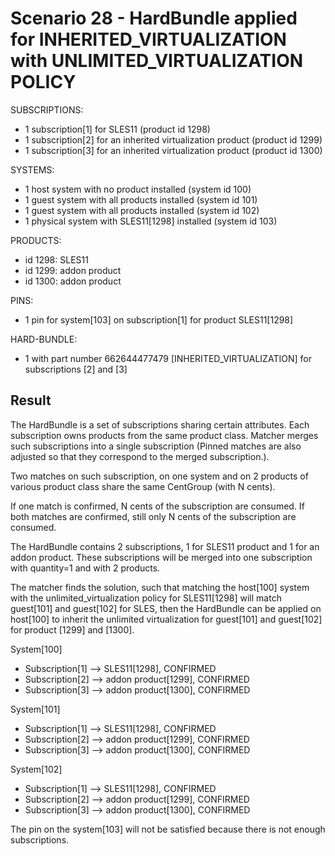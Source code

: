 Scenario 28 - HardBundle applied for INHERITED_VIRTUALIZATION with UNLIMITED_VIRTUALIZATION POLICY
==================================================================================================

SUBSCRIPTIONS:
- 1 subscription[1] for SLES11 (product id 1298)
- 1 subscription[2] for an inherited virtualization product (product id 1299)
- 1 subscription[3] for an inherited virtualization product (product id 1300)

SYSTEMS:
- 1 host system with no product installed (system id 100)
- 1 guest system with all products installed (system id 101)
- 1 guest system with all products installed (system id 102)
- 1 physical system with SLES11[1298] installed (system id 103)

PRODUCTS:
- id 1298: SLES11
- id 1299: addon product
- id 1300: addon product

PINS:
- 1 pin for system[103] on subscription[1] for product SLES11[1298]

HARD-BUNDLE:
- 1 with part number 662644477479 [INHERITED_VIRTUALIZATION] for subscriptions [2] and [3]


Result
------
The HardBundle is a set of subscriptions sharing certain attributes. Each
subscription owns products from the same product class. Matcher merges such
subscriptions into a single subscription (Pinned matches are also adjusted so
that they correspond to the merged subscription.).

Two matches on such subscription, on one system and on 2 products of various product class
share the same CentGroup (with N cents).

If one match is confirmed, N cents of the subscription are consumed.
If both matches are confirmed, still only N cents of the subscription are consumed.

The HardBundle contains 2 subscriptions, 1 for SLES11 product and 1 for an
addon product. These subscriptions will be merged into one subscription with
quantity=1 and with 2 products.

The matcher finds the solution, such that matching the host[100] system with
the unlimited_virtualization policy for SLES11[1298] will match guest[101] and
guest[102] for SLES, then the HardBundle can be applied on host[100] to inherit
the unlimited virtualization for guest[101] and guest[102] for product [1299]
and [1300].

System[100]
 - Subscription[1] --> SLES11[1298], CONFIRMED
 - Subscription[2] --> addon product[1299], CONFIRMED
 - Subscription[3] --> addon product[1300], CONFIRMED
 
System[101]
 - Subscription[1] --> SLES11[1298], CONFIRMED
 - Subscription[2] --> addon product[1299], CONFIRMED
 - Subscription[3] --> addon product[1300], CONFIRMED
 
System[102]
 - Subscription[1] --> SLES11[1298], CONFIRMED
 - Subscription[2] --> addon product[1299], CONFIRMED
 - Subscription[3] --> addon product[1300], CONFIRMED


The pin on the system[103] will not be satisfied because there is not enough
subscriptions.

